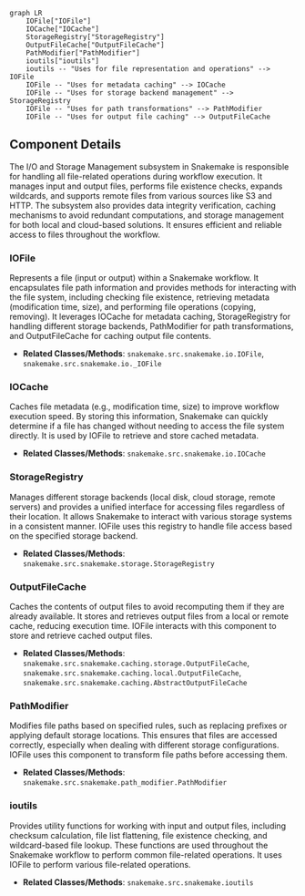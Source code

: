 ```mermaid
graph LR
    IOFile["IOFile"]
    IOCache["IOCache"]
    StorageRegistry["StorageRegistry"]
    OutputFileCache["OutputFileCache"]
    PathModifier["PathModifier"]
    ioutils["ioutils"]
    ioutils -- "Uses for file representation and operations" --> IOFile
    IOFile -- "Uses for metadata caching" --> IOCache
    IOFile -- "Uses for storage backend management" --> StorageRegistry
    IOFile -- "Uses for path transformations" --> PathModifier
    IOFile -- "Uses for output file caching" --> OutputFileCache
```

## Component Details

The I/O and Storage Management subsystem in Snakemake is responsible for handling all file-related operations during workflow execution. It manages input and output files, performs file existence checks, expands wildcards, and supports remote files from various sources like S3 and HTTP. The subsystem also provides data integrity verification, caching mechanisms to avoid redundant computations, and storage management for both local and cloud-based solutions. It ensures efficient and reliable access to files throughout the workflow.

### IOFile
Represents a file (input or output) within a Snakemake workflow. It encapsulates file path information and provides methods for interacting with the file system, including checking file existence, retrieving metadata (modification time, size), and performing file operations (copying, removing). It leverages IOCache for metadata caching, StorageRegistry for handling different storage backends, PathModifier for path transformations, and OutputFileCache for caching output file contents.
- **Related Classes/Methods**: `snakemake.src.snakemake.io.IOFile`, `snakemake.src.snakemake.io._IOFile`

### IOCache
Caches file metadata (e.g., modification time, size) to improve workflow execution speed. By storing this information, Snakemake can quickly determine if a file has changed without needing to access the file system directly. It is used by IOFile to retrieve and store cached metadata.
- **Related Classes/Methods**: `snakemake.src.snakemake.io.IOCache`

### StorageRegistry
Manages different storage backends (local disk, cloud storage, remote servers) and provides a unified interface for accessing files regardless of their location. It allows Snakemake to interact with various storage systems in a consistent manner. IOFile uses this registry to handle file access based on the specified storage backend.
- **Related Classes/Methods**: `snakemake.src.snakemake.storage.StorageRegistry`

### OutputFileCache
Caches the contents of output files to avoid recomputing them if they are already available. It stores and retrieves output files from a local or remote cache, reducing execution time. IOFile interacts with this component to store and retrieve cached output files.
- **Related Classes/Methods**: `snakemake.src.snakemake.caching.storage.OutputFileCache`, `snakemake.src.snakemake.caching.local.OutputFileCache`, `snakemake.src.snakemake.caching.AbstractOutputFileCache`

### PathModifier
Modifies file paths based on specified rules, such as replacing prefixes or applying default storage locations. This ensures that files are accessed correctly, especially when dealing with different storage configurations. IOFile uses this component to transform file paths before accessing them.
- **Related Classes/Methods**: `snakemake.src.snakemake.path_modifier.PathModifier`

### ioutils
Provides utility functions for working with input and output files, including checksum calculation, file list flattening, file existence checking, and wildcard-based file lookup. These functions are used throughout the Snakemake workflow to perform common file-related operations. It uses IOFile to perform various file-related operations.
- **Related Classes/Methods**: `snakemake.src.snakemake.ioutils`
